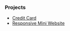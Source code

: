 ### Projects

- [Credit Card](https://creditt-cardd.netlify.app/)  
- [Responsive Mini Website](https://ipadss.netlify.app/)

